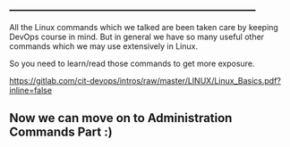 ## ____________________________________________

All the Linux commands which we talked are been taken care by keeping DevOps course in mind. But in general we have so many useful other commands which we may use extensively in Linux. 

So you need to learn/read those commands to get more exposure.


https://gitlab.com/cit-devops/intros/raw/master/LINUX/Linux_Basics.pdf?inline=false


## Now we can move on to Administration Commands Part :)